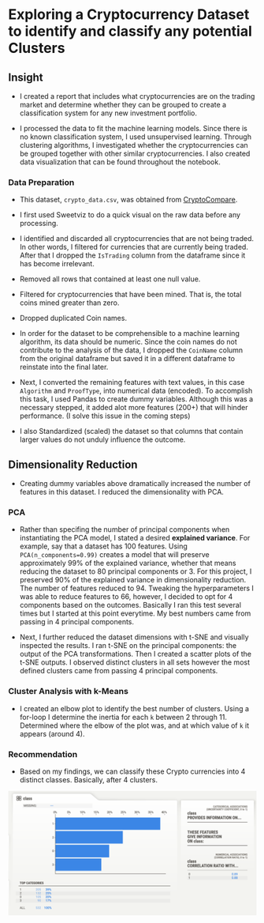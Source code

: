 # Exploring a Cryptocurrency Dataset to identify and classify any potential Clusters

## Insight

* I created a report that includes what cryptocurrencies are on the trading market and determine whether they can be grouped to create a classification system for any new investment portfolio.

* I processed the data to fit the machine learning models. Since there is no known classification system, I used unsupervised learning. Through clustering algorithms, I investigated whether the cryptocurrencies can be grouped together with other similar cryptocurrencies. I also created data visualization that can be found throughout the notebook.

### Data Preparation

* This dataset, `crypto_data.csv`, was obtained from [CryptoCompare](https://min-api.cryptocompare.com/data/all/coinlist).

* I first used Sweetviz to do a quick visual on the raw data before any processing.

* I identified and discarded all cryptocurrencies that are not being traded. In other words, I filtered for currencies that are currently being traded. After that I dropped the `IsTrading` column from the dataframe since it has become irrelevant.

* Removed all rows that contained at least one null value.

* Filtered for cryptocurrencies that have been mined. That is, the total coins mined greater than zero.

* Dropped duplicated Coin names.

* In order for the dataset to be comprehensible to a machine learning algorithm, its data should be numeric. Since the coin names do not contribute to the analysis of the data, I dropped the `CoinName` column from the original dataframe but saved it in a different dataframe to reinstate into the final later.

* Next, I converted the remaining features with text values, in this case `Algorithm` and `ProofType`, into numerical data (encoded). To accomplish this task, I used Pandas to create dummy variables. Although this was a necessary stepped, it added alot more features (200+) that will hinder performance. (I solve this issue in the coming steps)

* I also Standardized (scaled) the dataset so that columns that contain larger values do not unduly influence the outcome.

## Dimensionality Reduction

* Creating dummy variables above dramatically increased the number of features in this dataset. I reduced the dimensionality with PCA. 

### PCA

* Rather than specifing the number of principal components when instantiating the PCA model, I stated a desired **explained variance**. For example, say that a dataset has 100 features. Using `PCA(n_components=0.99)` creates a model that will preserve approximately 99% of the explained variance, whether that means reducing the dataset to 80 principal components or 3. For this project, I preserved 90% of the explained variance in dimensionality reduction. The number of features reduced to 94. Tweaking the hyperparameters I was able to reduce features to 66, however, I decided to opt for 4 components based on the outcomes. Basically I ran this test several times but I started at this point everytime. My best numbers came from passing in 4 principal components.

* Next, I further reduced the dataset dimensions with t-SNE and visually inspected the results. I ran t-SNE on the principal components: the output of the PCA transformations. Then I created a scatter plots of the t-SNE outputs. I observed distinct clusters in all sets however the most defined clusters came from passing 4 principal components.

### Cluster Analysis with k-Means

* I created an elbow plot to identify the best number of clusters. Using a for-loop I determine the inertia for each `k` between 2 through 11. Determined where the elbow of the plot was, and at which value of `k` it appears (around 4).

### Recommendation

* Based on my findings, we can classify these Crypto currencies into 4 distinct classes. Basically, after 4 clusters.

![CryptoClasses](ClassesHbar.png)